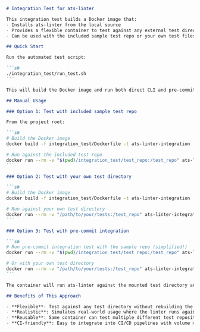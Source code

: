 ````markdown
# Integration Test for ats-linter

This integration test builds a Docker image that:
- Installs ats-linter from the local source
- Provides a flexible container to test against any external test directory
- Can be used with the included sample test repo or your own test files

## Quick Start

Run the automated test script:

```sh
./integration_test/run_test.sh
```

This will build the Docker image and run both direct CLI and pre-commit integration tests.

## Manual Usage

### Option 1: Test with included sample test repo

From the project root:

```sh
# Build the Docker image
docker build -f integration_test/Dockerfile -t ats-linter-integration .

# Run against the included test repo
docker run --rm -v "$(pwd)/integration_test/test_repo:/test_repo" ats-linter-integration
```

### Option 2: Test with your own test directory

```sh
# Build the Docker image
docker build -f integration_test/Dockerfile -t ats-linter-integration .

# Run against your own test directory
docker run --rm -v "/path/to/your/tests:/test_repo" ats-linter-integration
```

### Option 3: Test with pre-commit integration

```sh
# Run pre-commit integration test with the sample repo (simplified!)
docker run --rm -v "$(pwd)/integration_test/test_repo:/test_repo" ats-linter-integration test-precommit

# Or with your own test directory
docker run --rm -v "/path/to/your/tests:/test_repo" ats-linter-integration test-precommit
```

The container will run ats-linter against the mounted test directory and show the results with colorized output.

## Benefits of This Approach

- **Flexible**: Test against any test directory without rebuilding the container
- **Realistic**: Simulates real-world usage where the linter runs against external codebases
- **Reusable**: Same container can test multiple different test repositories
- **CI-friendly**: Easy to integrate into CI/CD pipelines with volume mounts

````
